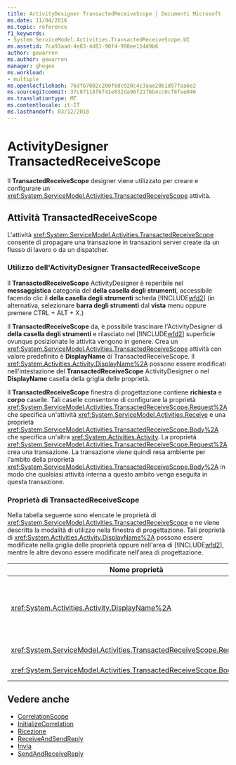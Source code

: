 ```yaml
---
title: ActivityDesigner TransactedReceiveScope | Documenti Microsoft
ms.date: 11/04/2016
ms.topic: reference
f1_keywords:
- System.ServiceModel.Activities.TransactedReceiveScope.UI
ms.assetid: 7ca93aad-4e83-4d81-90f4-998ee114d9b6
author: gewarren
ms.author: gewarren
manager: ghogen
ms.workload:
- multiple
ms.openlocfilehash: 76dfb7002c200f0dc920c4c3aae20b1d97faa6e2
ms.sourcegitcommit: 37c87118f6f41e832da96f21f6b4cc0cf8fee046
ms.translationtype: MT
ms.contentlocale: it-IT
ms.lasthandoff: 03/12/2018
---
```

# <a name="transactedreceivescope-activity-designer"></a>ActivityDesigner TransactedReceiveScope
Il **TransactedReceiveScope** designer viene utilizzato per creare e configurare un <xref:System.ServiceModel.Activities.TransactedReceiveScope> attività.

## <a name="the-transactedreceivescope-activity"></a>Attività TransactedReceiveScope
 L'attività <xref:System.ServiceModel.Activities.TransactedReceiveScope> consente di propagare una transazione in transazioni server create da un flusso di lavoro o da un dispatcher.

### <a name="using-the-transactedreceivescope-activity-designer"></a>Utilizzo dell'ActivityDesigner TransactedReceiveScope
 Il **TransactedReceiveScope** ActivityDesigner è reperibile nel **messaggistica** categoria del **della casella degli strumenti**, accessibile facendo clic il **della casella degli strumenti**  scheda [!INCLUDE[wfd2](../workflow-designer/includes/wfd2_md.md)] (in alternativa, selezionare **barra degli strumenti** dal **vista** menu oppure premere CTRL + ALT + X.)

 Il **TransactedReceiveScope** da, è possibile trascinare l'ActivityDesigner di **della casella degli strumenti** e rilasciato nel [!INCLUDE[wfd2](../workflow-designer/includes/wfd2_md.md)] superficie ovunque posizionate le attività vengono in genere. Crea un <xref:System.ServiceModel.Activities.TransactedReceiveScope> attività con valore predefinito è **DisplayName** di TransactedReceiveScope. Il <xref:System.Activities.Activity.DisplayName%2A> possono essere modificati nell'intestazione del **TransactedReceiveScope** ActivityDesigner o nel **DisplayName** casella della griglia delle proprietà.

 Il **TransactedReceiveScope** finestra di progettazione contiene **richiesta** e **corpo** caselle. Tali caselle consentono di configurare la proprietà <xref:System.ServiceModel.Activities.TransactedReceiveScope.Request%2A> che specifica un'attività <xref:System.ServiceModel.Activities.Receive> e una proprietà <xref:System.ServiceModel.Activities.TransactedReceiveScope.Body%2A> che specifica un'altra <xref:System.Activities.Activity>. La proprietà <xref:System.ServiceModel.Activities.TransactedReceiveScope.Request%2A> crea una transazione. La transazione viene quindi resa ambiente per l'ambito della proprietà <xref:System.ServiceModel.Activities.TransactedReceiveScope.Body%2A> in modo che qualsiasi attività interna a questo ambito venga eseguita in questa transazione.

### <a name="the-transactedreceivescope-properties"></a>Proprietà di TransactedReceiveScope
 Nella tabella seguente sono elencate le proprietà di <xref:System.ServiceModel.Activities.TransactedReceiveScope> e ne viene descritta la modalità di utilizzo nella finestra di progettazione. Tali proprietà di <xref:System.Activities.Activity.DisplayName%2A> possono essere modificate nella griglia delle proprietà oppure nell'area di [!INCLUDE[wfd2](../workflow-designer/includes/wfd2_md.md)], mentre le altre devono essere modificate nell'area di progettazione.

|Nome proprietà|Obbligatorio|Utilizzo|
|-------------------|--------------|-----------|
|<xref:System.Activities.Activity.DisplayName%2A>|False|Nome descrittivo facoltativo dell'attività <xref:System.ServiceModel.Activities.TransactedReceiveScope>. Il valore predefinito è TransactedReceiveScope.<br /><br /> Sebbene il nome di <xref:System.Activities.Activity.DisplayName%2A> non sia obbligatorio, se ne consiglia l'uso.|
|<xref:System.ServiceModel.Activities.TransactedReceiveScope.Request%2A>|True|Elimina un <xref:System.ServiceModel.Activities.Receive> attività di **richiesta** blocco sulla superficie dell'ActivityDesigner.|
|<xref:System.ServiceModel.Activities.TransactedReceiveScope.Body%2A>|False|Elimina un <xref:System.Activities.Activity> nel **corpo** blocco sulla superficie dell'ActivityDesigner.|

## <a name="see-also"></a>Vedere anche

- [CorrelationScope](../workflow-designer/correlationscope-activity-designer.md)
- [InitializeCorrelation](../workflow-designer/initializecorrelation-activity-designer.md)
- [Ricezione](../workflow-designer/receive-activity-designer.md)
- [ReceiveAndSendReply](../workflow-designer/receiveandsendreply-template-designer.md)
- [Invia](../workflow-designer/send-activity-designer.md)
- [SendAndReceiveReply](../workflow-designer/sendandreceivereply-template-designer.md)